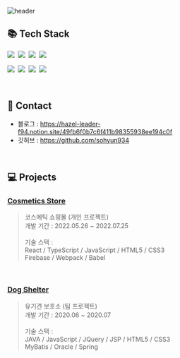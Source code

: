 ![header](https://capsule-render.vercel.app/api?type=waving&color=e6e6fa&height=200&section=header&text=SoHyun%20Kim&fontSize=60&fontAlignY=35&fontAlign=52)

## 📚 Tech Stack
<p>
  <img src="https://img.shields.io/badge/TypeScript-3178C6?style=flat-square&logo=TypeScript&logoColor=white"/>&nbsp
  <img src="https://img.shields.io/badge/JavaScript-F7DF1E?style=flat-square&logo=JavaScript&logoColor=white"/>&nbsp
  <img src="https://img.shields.io/badge/HTML5-E34F26?style=flat-square&logo=HTML5&logoColor=white"/>&nbsp
  <img src="https://img.shields.io/badge/CSS3-1572B6?style=flat-square&logo=CSS3&logoColor=white"/>
</p>
<p>
  <img src="https://img.shields.io/badge/React-61DAFB?style=flat-square&logo=React&logoColor=white"/>&nbsp
  <img src="https://img.shields.io/badge/Firebase-FFCA28?style=flat-square&logo=Firebase&logoColor=white"/>&nbsp
  <img src="https://img.shields.io/badge/Webpack-8DD6F9?style=flat-square&logo=Webpack&logoColor=white"/>&nbsp
  <img src="https://img.shields.io/badge/Babel-F9DC3E?style=flat-square&logo=Babel&logoColor=white"/>
</p><br/>

## 📌 Contact
- 블로그 : https://hazel-leader-f94.notion.site/49fb6f0b7c6f411b98355938ee194c0f
- 깃허브 : https://github.com/sohyun934
<br/>  

## 💻 Projects
### [Cosmetics Store](https://github.com/sohyun934/cosmetics_store_project)
> 코스메틱 쇼핑몰 (개인 프로젝트)<br/>
개발 기간 : 2022.05.26 ~ 2022.07.25<br/><br/>
기술 스택 : <br/>
React / TypeScript / JavaScript / HTML5 / CSS3<br/>
Firebase / Webpack / Babel
<br/>

### [Dog Shelter](https://github.com/sohyun934/dog_shelter_project)
> 유기견 보호소 (팀 프로젝트)<br/>
개발 기간 : 2020.06 ~ 2020.07<br/><br/>
기술 스택 : <br/>
JAVA / JavaScript / JQuery / JSP / HTML5 / CSS3<br/>
MyBatis / Oracle / Spring
<br/>
